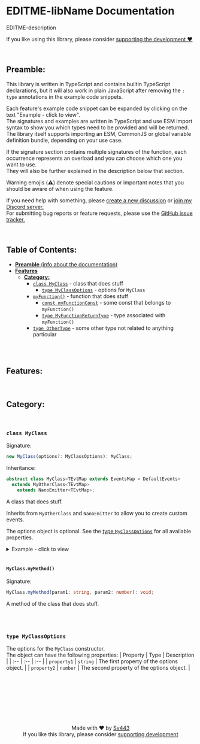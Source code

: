 # EDITME-libName Documentation
EDITME-description  
  
If you like using this library, please consider [supporting the development ❤️](https://github.com/sponsors/Sv443)

<br>


<!-- #region Preamble -->
## Preamble:
This library is written in TypeScript and contains builtin TypeScript declarations, but it will also work in plain JavaScript after removing the `: type` annotations in the example code snippets.  
  
Each feature's example code snippet can be expanded by clicking on the text "Example - click to view".  
The signatures and examples are written in TypeScript and use ESM import syntax to show you which types need to be provided and will be returned.  
The library itself supports importing an ESM, CommonJS or global variable definition bundle, depending on your use case.  
  
If the signature section contains multiple signatures of the function, each occurrence represents an overload and you can choose which one you want to use.  
They will also be further explained in the description below that section.  
  
Warning emojis (⚠️) denote special cautions or important notes that you should be aware of when using the feature.  
  
If you need help with something, please [create a new discussion](https://github.com/Sv443-Network/EDITME-repo/discussions) or [join my Discord server.](https://dc.sv443.net/)  
For submitting bug reports or feature requests, please use the [GitHub issue tracker.](https://github.com/Sv443-Network/EDITME-repo/issues)

<br>


<!-- #region Features -->
## Table of Contents:
- [**Preamble** (info about the documentation)](#preamble)
- [**Features**](#features)
  - [**Category:**](#category)
    - [`class MyClass`](#class-myclass) - class that does stuff
      - [`type MyClassOptions`](#type-myclassoptions) - options for `MyClass`
    - [`myFunction()`](#myfunction) - function that does stuff
      - [`const myFunctionConst`](#const-myfunctionconst) - some const that belongs to `myFunction()`
      - [`type MyFunctionReturnType`](#type-myfunctionreturntype) - type associated with `myFunction()`
    - [`type OtherType`](#type-othertype) - some other type not related to anything particular

<br><br>


<!-- #region Features -->
## Features:

<br>


<!-- #region Category -->
## Category:

<br>


<!-- #region MyClass -->
### `class MyClass`
Signature:  
```ts
new MyClass(options?: MyClassOptions): MyClass;
```
  
Inheritance:
```ts
abstract class MyClass<TEvtMap extends EventsMap = DefaultEvents>
  extends MyOtherClass<TEvtMap>
    extends NanoEmitter<TEvtMap>;
```

A class that does stuff.  
  
Inherits from `MyOtherClass` and `NanoEmitter` to allow you to create custom events.  
  
The options object is optional. See the [type `MyClassOptions`](#type-myclassoptions) for all available properties.  
  
<details><summary>Example - click to view</summary>

```ts
import { MyClass } from '@sv443-network/editme-pkgname';

const myClass = new MyClass({
  property1: 'value1',
  property2: 42,
});
```
</details>

<br>

#### `MyClass.myMethod()`
Signature:  
```ts
MyClass.myMethod(param1: string, param2: number): void;
```
  
A method of the class that does stuff.  

<br><br>

### `type MyClassOptions`
The options for the `MyClass` constructor.  
The object can have the following properties:
| Property | Type | Description |
| :-- | :-- | :-- |
| `property1` | `string` | The first property of the options object. |
| `property2` | `number` | The second property of the options object. |

<br><br>



<br><br><br><br>

<!-- #region Footer -->
<div style="text-align: center;" align="center">

Made with ❤️ by [Sv443](https://github.com/Sv443)  
If you like this library, please consider [supporting development](https://github.com/sponsors/Sv443)

</div>

<br><br><br><br>
